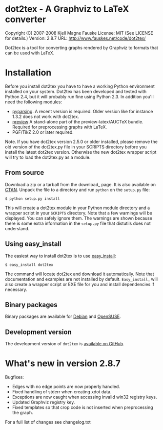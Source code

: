 dot2tex - A Graphviz to LaTeX converter
=======================================

Copyright (C) 2007-2008 Kjell Magne Fauske
License: MIT (See LICENSE for details.)
Version: 2.8.7
URL: http://www.fauskes.net/code/dot2tex/

Dot2tex is a tool for converting graphs rendered by Graphviz to formats
that can be used with LaTeX.

Installation
============

Before you install dot2tex you have to have a working Python environment
installed on your system. Dot2tex has been developed and tested with
Python 2.4, but it will probably run fine using Python 2.3. In addition
you'll need the following modules:

* [pyparsing](http://pyparsing.wikispaces.com/). A recent version is required.
      Older version like for instance 1.3.2 does not work with dot2tex.
* [preview](http://www.ctan.org/tex-archive/help/Catalogue/entries/preview.html)
      A stand-alone part of the preview-latex/AUCTeX bundle.
      Required for preprocessing graphs with LaTeX.
* PGF/TikZ 2.0 or later required.

Note. If you have dot2tex version 2.5.0 or older installed, please remove the old
version of the dot2tex.py file in your SCRIPTS directory before you install the
latest dot2tex version. Otherwise the new dot2tex wrapper script will try to load
the dot2tex.py as a module.

From source
-----------

Download a zip or a tarball from the download_ page. It is also available on
[CTAN][]. Unpack the file to a directory and run ``python`` on the ``setup.py``
file:

    $ python setup.py install

This will create a dot2tex module in your Python module directory and a wrapper
script in your ``SCRIPTS`` directory. Note that a few warnings will be
displayed. You can safely ignore them. The warnings are shown because there is
some extra information in the ``setup.py`` file that distutils does not understand.

[CTAN]: http://www.ctan.org/pkg/dot2tex

Using easy_install
------------------

The easiest way to install dot2tex is to use [easy_install][]:

    $ easy_install dot2tex

The command will locate dot2tex and download it automatically. Note that
documentation and examples are not installed by default. `Easy_install`_
will also create a wrapper script or EXE file for you and install dependencies
if necessary.

[easy_install]: http://peak.telecommunity.com/DevCenter/EasyInstall

Binary packages
---------------

Binary packages are available for [Debian][] and [OpenSUSE][].

[Debian]: http://packages.qa.debian.org/d/dot2tex.html
[OpenSUSE]: http://download.opensuse.org/repositories/home:/jimfunk/

Development version
-------------------

The development version of ``dot2tex`` is  [available on GitHub](https://github.com/kjellmf/dot2tex).


What's new in version 2.8.7
===========================

Bugfixes:

- Edges with no edge points are now properly handled.
- Fixed handling of stderr when creating xdot data.
- Exceptions are now caught when accessing invalid win32 registry keys.
- Updated Graphviz registry key.
- Fixed templates so that crop code is not inserted when preprocessing the graph.

For a full list of changes see changelog.txt
